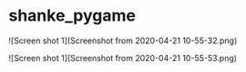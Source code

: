 # shanke_pygame


![Screen shot 1](Screenshot from 2020-04-21 10-55-32.png)


![Screen shot 1](Screenshot from 2020-04-21 10-55-53.png)





